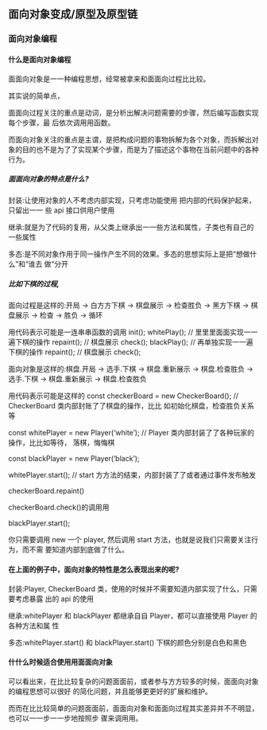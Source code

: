 ## 面向对象变成/原型及原型链

### 面向对象编程

#### 什么是面向对象编程

⾯面向对象是⼀一种编程思想，经常被拿来和⾯面向过程⽐比较。

其实说的简单点，

⾯面向过程关注的重点是动词，是分析出解决问题需要的步骤，然后编写函数实现每个步骤，最 后依次调⽤用函数。

⽽面向对象关注的重点是主谓，是把构成问题的事物拆解为各个对象，而拆解出对象的⽬的也不是为了了实现某个步骤，而是为了描述这个事物在当前问题中的各种行为。

##### ⾯面向对象的特点是什么?

封装:让使用对象的⼈不考虑内部实现，只考虑功能使用 把内部的代码保护起来，只留出⼀一 些 api 接口供用户使用

继承:就是为了代码的复用，从⽗类上继承出⼀一些方法和属性，⼦类也有⾃己的⼀些属性

多态:是不同对象作用于同⼀操作产生不同的效果。多态的思想实际上是把“想做什么”和“谁去 做“分开

##### ⽐如下棋的过程,

⾯向过程是这样的:开局  -> ⽩⽅方下棋  -> 棋盘展示  -> 检查胜负  -> ⿊⽅下棋  -> 棋盘展示  -> 检查  -> 胜负  -> 循环

用代码表示可能是⼀连串串函数的调用
init();
whitePlay(); // ⾥里里⾯面实现⼀一遍下棋的操作 repaint(); // 棋盘展示
check();
blackPlay(); // 再单独实现⼀一遍下棋的操作 repaint(); // 棋盘展示
check();

面向对象是这样的:棋盘.开局 -> 选手.下棋 -> 棋盘.重新展示 -> 棋盘.检查胜负 -> 选手.下棋 -> 棋盘.重新展示 -> 棋盘.检查胜负

用代码表示可能是这样的
const checkerBoard = new CheckerBoard(); // CheckerBoard 类内部封账了了棋盘的操作，⽐比 如初始化棋盘，检查胜负关系等

const whitePlayer = new Player(‘white’); // Player 类内部封装了了各种玩家的操作，⽐比如等待， 落棋，悔悔棋

const blackPlayer = new Player(‘black’);

whitePlayer.start(); // start ⽅方法的结束，内部封装了了或者通过事件发布触发

checkerBoard.repaint()

checkerBoard.check()的调⽤用

blackPlayer.start();

你只需要调用 new ⼀个 player, 然后调用 start 方法，也就是说我们只需要关注⾏为，⽽不需 要知道内部到底做了什么。

#### 在上⾯的例子中，⾯向对象的特性是怎么表现出来的呢?

封装:Player, CheckerBoard 类，使用的时候并不需要知道内部实现了什么，只需要考虑暴露 出的 api 的使⽤

继承:whitePlayer 和 blackPlayer 都继承⾃自 Player，都可以直接使用 Player 的各种⽅法和属 性

多态:whitePlayer.start() 和 blackPlayer.start() 下棋的颜色分别是⽩色和⿊色

#### 什什么时候适合使⽤用⾯面向对象

可以看出来，在⽐比较复杂的问题⾯面前，或者参与⽅方较多的时候，⾯面向对象的编程思想可以很好 的简化问题，并且能够更更好的扩展和维护。

⽽而在⽐比较简单的问题⾯面前，⾯面向对象和⾯面向过程其实差异并不不明显，也可以⼀一步⼀一步地按照步 骤来调⽤用。


